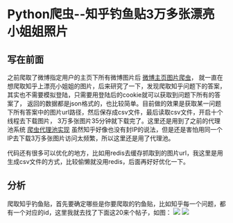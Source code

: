 # Python爬虫--知乎钓鱼贴3万多张漂亮小姐姐照片
## 写在前面
之前爬取了微博指定用户的主页下所有微博图片后  [微博主页图片爬虫](https://github.com/daacheng/PythonBasic/blob/master/studynotes/Python%E7%88%AC%E8%99%AB--%E7%88%AC%E5%8F%96%E5%BE%AE%E5%8D%9A%E6%8C%87%E5%AE%9A%E7%94%A8%E6%88%B7%E4%B8%BB%E9%A1%B5%E4%B8%8B%E7%9A%84%E6%89%80%E6%9C%89%E5%9B%BE%E7%89%87.md)，
就一直在想爬取知乎上漂亮小姐姐的图片，后来研究了一下，发现爬取知乎问题下的答案，其实也不需要模拟登陆，只需要用登陆后的cookie就可以获取到问题下所有的答案了，
返回的数据都是json格式的，也比较简单。目前做的效果是获取某一问题下所有答案中的图片url路径，然后保存成csv文件，最后读取csv文件，开启十个线程去下载图片，
3万多张图片35分钟就下载完了。这里还是用到了之前的代理池系统  [爬虫代理池实现](https://github.com/daacheng/PythonBasic/blob/master/studynotes/Python%E7%88%AC%E8%99%AB--%E4%BB%A3%E7%90%86%E6%B1%A0%E7%BB%B4%E6%8A%A4.md)
虽然知乎好像也没有封IP的说法，但是还是害怕用同一个IP去下载3万多张图片访问太频繁，所以这里还是用了代理池。

代码还有很多可以优化的地方，比如用redis去缓存抓取到的图片url，我这里是用生成csv文件的方式，比较偷懒就没用redis，后面再好好优化一下。

## 分析
爬取知乎钓鱼贴，首先要确定哪些是你要爬取的钓鱼贴，比如知乎每一个问题，都有一个对应的id，这里我就去找了下面这20来个帖子，如图：
![](https://github.com/daacheng/PythonBasic/blob/master/pic/zhihu1.png)
![](https://github.com/daacheng/PythonBasic/blob/master/pic/zhihu2.png)
